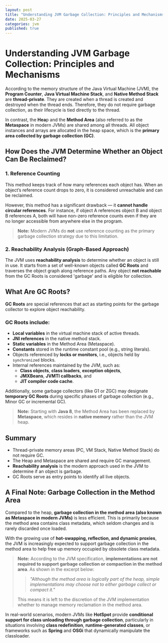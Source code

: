 ```yaml
---
layout: post
title: "Understanding JVM Garbage Collection: Principles and Mechanisms"
date: 2025-03-27
categories: jvm
published: true
---
```


# Understanding JVM Garbage Collection: Principles and Mechanisms

According to the memory structure of the Java Virtual Machine (JVM), the **Program Counter**, **Java Virtual Machine Stack**, and **Native Method Stack** are **thread-private**. They are created when a thread is created and destroyed when the thread ends. Therefore, they do not require garbage collection, as their lifecycle is tied directly to the thread.

In contrast, the **Hea**p and the **Method Area** (also referred to as the **Metaspace** in modern JVMs) are shared among all threads. All object instances and arrays are allocated in the heap space, which is the **primary area collected by garbage collection (GC)**. 

## How Does the JVM Determine Whether an Object Can Be Reclaimed?

### 1. Reference Counting

This method keeps track of how many references each object has. When an object’s reference count drops to zero, it is considered unreachable and can be reclaimed.

However, this method has a significant drawback — it **cannot handle circular references**. 
For instance, if object A references object B and object B references A, both will have non-zero reference counts even if they are no longer accessible from anywhere else in the program.

> **Note:** Modern JVMs do **not** use reference counting as the primary garbage collection strategy due to this limitation.

### 2. Reachability Analysis (Graph-Based Approach)

The JVM uses **reachability analysis** to determine whether an object is still in use. It starts from a set of well-known objects called **GC Roots** and traverses the object graph along reference paths. Any object **not reachable** from the GC Roots is considered 'garbage' and is eligible for collection.

## What Are GC Roots?

**GC Roots** are special references that act as starting points for the garbage collector to explore object reachability.

### GC Roots include:
- **Local variables** in the virtual machine stack of active threads.
- **JNI references** in the native method stack.
- **Static variables** in the Method Area (Metaspace).
- **Constants** stored in the runtime constant pool (e.g., string literals).
- Objects referenced by **locks or monitors**, i.e., objects held by `synchronized` blocks.
- Internal references maintained by the JVM, such as:
    - **Class objects**, **class loaders**, **exception objects**,
    - **JMXBeans**, **JVMTI callbacks**, and
    - **JIT compiler code cache**.

Additionally, some garbage collectors (like G1 or ZGC) may designate **temporary GC Roots** during specific phases of garbage collection (e.g., Minor GC or incremental GC).

> **Note:** Starting with **Java 8**, the Method Area has been replaced by **Metaspace**, which resides in **native memory** rather than the JVM heap.

## Summary
- Thread-private memory areas (PC, VM Stack, Native Method Stack) do not require GC.
- The Heap and Metaspace are shared and require GC management.
- **Reachability analysis** is the modern approach used in the JVM to determine if an object is garbage.
- GC Roots serve as entry points to identify all live objects.

## A Final Note: Garbage Collection in the Method Area

Compared to the heap, **garbage collection in the method area (also known as Metaspace in modern JVMs)** is less efficient. This is primarily because the method area contains class metadata, which seldom changes and is rarely discarded once loaded.

With the growing use of **hot-swapping, reflection, and dynamic proxies**, the JVM is increasingly expected to support garbage collection in the method area to help free up memory occupied by obsolete class metadata.

> **Note:** According to the JVM specification, **implementations are not required to support garbage collection or compaction in the method area**. As shown in the excerpt below:
>
> > *"Although the method area is logically part of the heap, simple implementations may choose not to either garbage collect or compact it."*
>
> This means it is left to the discretion of the JVM implementation whether to manage memory reclamation in the method area.

In real-world scenarios, modern JVMs like **HotSpot** provide **conditional support for class unloading through garbage collection**, particularly in situations involving **class redefinition**, **runtime-generated classes**, or frameworks such as **Spring** and **OSGi** that dynamically manipulate the classloader.
